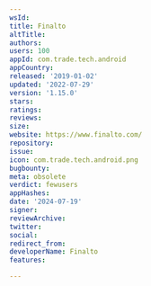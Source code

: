 ```yaml
---
wsId: 
title: Finalto
altTitle: 
authors: 
users: 100
appId: com.trade.tech.android
appCountry: 
released: '2019-01-02'
updated: '2022-07-29'
version: '1.15.0'
stars: 
ratings: 
reviews: 
size: 
website: https://www.finalto.com/
repository: 
issue: 
icon: com.trade.tech.android.png
bugbounty: 
meta: obsolete
verdict: fewusers
appHashes: 
date: '2024-07-19'
signer: 
reviewArchive: 
twitter: 
social: 
redirect_from: 
developerName: Finalto
features: 

---
```


